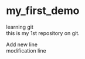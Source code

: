 # my_first_demo
learning git
<br>
this is my 1st repository on git.

Add new line
<br> modification line
